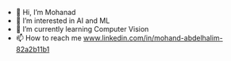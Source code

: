 - 👋 Hi, I’m Mohanad
- 👀 I’m interested in AI and ML
- 🌱 I’m currently learning Computer Vision
- 📫 How to reach me  www.linkedin.com/in/mohand-abdelhalim-82a2b11b1

<!---
mohandabdelhalim99/mohandabdelhalim99 is a ✨ special ✨ repository because its `README.md` (this file) appears on your GitHub profile.
You can click the Preview link to take a look at your changes.
--->
